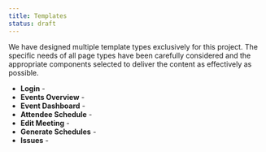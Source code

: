 ```yaml
---
title: Templates
status: draft
---
```

We have designed multiple template types exclusively for this project. The specific needs of all page types have been carefully considered and the appropriate components selected to deliver the content as effectively as possible.

* **Login** -
* **Events Overview** -
* **Event Dashboard** -
* **Attendee Schedule** -
* **Edit Meeting** -
* **Generate Schedules** -
* **Issues** -
